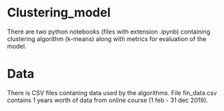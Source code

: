 # Clustering_model
There are two python notebooks (files with extension .ipynb) containing clustering algorithm (k-means) along with metrics for evaluation of the model.

# Data
There is  CSV files contaning data used by the algorithms.
File fin_data.csv contains 1 years worth of data from online course (1 feb - 31 dec 2019).
